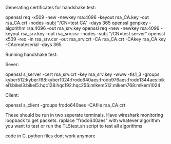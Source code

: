 Generating certificates for handshake test:

openssl req -x509 -new -newkey rsa:4096 -keyout rsa_CA.key -out rsa_CA.crt -nodes -subj "/CN=test CA" -days 365 
openssl genpkey -algorithm rsa:4096 -out rsa_srv.key
openssl req -new -newkey rsa:4096 -keyout rsa_srv.key -out rsa_srv.csr -nodes -subj "/CN=test server" 
openssl x509 -req -in rsa_srv.csr -out rsa_srv.crt -CA rsa_CA.crt -CAkey rsa_CA.key -CAcreateserial -days 365

Running handshake test:


Sever:

openssl s_server -cert rsa_srv.crt -key rsa_srv.key -www -tls1_3 -groups kyber512:kyber768:kyber1024:frodo640aes:frodo976aes:frodo1344aes:bikel1:bikel3:bikel5:hqc128:hqc192:hqc256:mlkem512:mlkem768:mlkem1024

Client:

openssl s_client -groups frodo640aes -CAfile rsa_CA.crt


These should be run in two seperate terminals. Have wireshark monitoring loopback to get packets. raplace "frodo640aes" with whatever algorithm you want to test or run the TLStest.sh script to test all algorithms


code in C. python files dont work anymore
